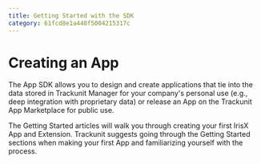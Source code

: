 ```yaml
---
title: Getting Started with the SDK
category: 61fcd8e1a448f5004215317c
---
```


# Creating an App
 
The App SDK allows you to design and create applications that tie into the data stored in Trackunit Manager for your company's personal use (e.g., deep integration with proprietary data) or release an App on the Trackunit App Marketplace for public use.

The Getting Started articles will walk you through creating your first IrisX App and Extension. Trackunit suggests going through the Getting Started sections when making your first App and familiarizing yourself with the process.

